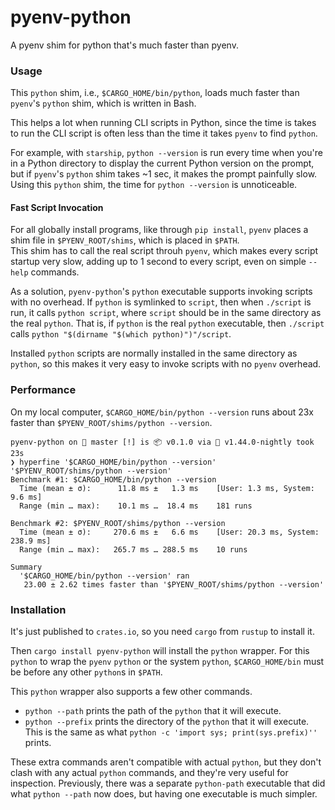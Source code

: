 # pyenv-python
A pyenv shim for python that's much faster than pyenv.

### Usage
This `python` shim, i.e., `$CARGO_HOME/bin/python`, 
loads much faster than `pyenv`'s `python` shim, which is written in Bash. 

This helps a lot when running CLI scripts in Python, 
since the time is takes to run the CLI script is often 
less than the time it takes `pyenv` to find `python`. 

For example, with `starship`, `python --version` is run every time 
when you're in a Python directory to display the current 
Python version on the prompt, but if `pyenv`'s `python` shim 
takes ~1 sec, it makes the prompt painfully slow.
Using this `python` shim, the time for `python --version` is unnoticeable.

#### Fast Script Invocation
For all globally install programs, like through `pip install`, 
`pyenv` places a shim file in `$PYENV_ROOT/shims`, which is placed in `$PATH`.  
This shim has to call the real script throuh `pyenv`, 
which makes every script startup very slow, 
adding up to 1 second to every script,
even on simple `--help` commands.

As a solution, `pyenv-python`'s `python` executable supports 
invoking scripts with no overhead.
If `python` is symlinked to `script`,
then when `./script` is run, it calls `python script`,
where `script` should be in the same directory as the real `python`.
That is, if `python` is the real `python` executable,
then `./script` calls `python "$(dirname "$(which python)")"/script`.

Installed `python` scripts are normally installed
in the same directory as `python`, 
so this makes it very easy to invoke scripts with no `pyenv` overhead.

### Performance
On my local computer, `$CARGO_HOME/bin/python --version` runs 
about 23x faster than `$PYENV_ROOT/shims/python --version`.

```console
pyenv-python on  master [!] is 📦 v0.1.0 via 🦀 v1.44.0-nightly took 23s
❯ hyperfine '$CARGO_HOME/bin/python --version' '$PYENV_ROOT/shims/python --version'
Benchmark #1: $CARGO_HOME/bin/python --version
  Time (mean ± σ):      11.8 ms ±   1.3 ms    [User: 1.3 ms, System: 9.6 ms]
  Range (min … max):    10.1 ms …  18.4 ms    181 runs

Benchmark #2: $PYENV_ROOT/shims/python --version
  Time (mean ± σ):     270.6 ms ±   6.6 ms    [User: 20.3 ms, System: 238.9 ms]
  Range (min … max):   265.7 ms … 288.5 ms    10 runs

Summary
  '$CARGO_HOME/bin/python --version' ran
   23.00 ± 2.62 times faster than '$PYENV_ROOT/shims/python --version'
```

### Installation
It's just published to `crates.io`, 
so you need `cargo` from `rustup` to install it.

Then `cargo install pyenv-python` will install the `python` wrapper.
For this `python` to wrap the `pyenv` `python` or the system `python`, 
`$CARGO_HOME/bin` must be before any other `python`s in `$PATH`.

This `python` wrapper also supports a few other commands.
* `python --path` prints the path of the `python` that it will execute.
* `python --prefix` prints the directory of the `python` that it will execute.
  This is the same as what `python -c 'import sys; print(sys.prefix)''` prints.

These extra commands aren't compatible with actual `python`,
but they don't clash with any actual `python` commands, 
and they're very useful for inspection.
Previously, there was a separate `python-path` executable
that did what `python --path` now does,
but having one executable is much simpler.
